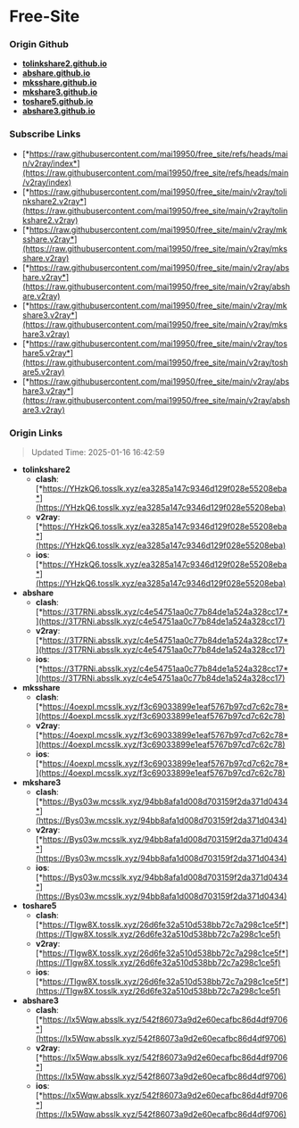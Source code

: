 # Free-Site

### Origin Github

- [**tolinkshare2.github.io**](https://github.com/tolinkshare2/tolinkshare2.github.io)
- [**abshare.github.io**](https://github.com/abshare/abshare.github.io)
- [**mksshare.github.io**](https://github.com/mksshare/mksshare.github.io)
- [**mkshare3.github.io**](https://github.com/mkshare3/mkshare3.github.io)
- [**toshare5.github.io**](https://github.com/toshare5/toshare5.github.io)
- [**abshare3.github.io**](https://github.com/abshare3/abshare3.github.io)

### Subscribe Links

- [*https://raw.githubusercontent.com/mai19950/free_site/refs/heads/main/v2ray/index*](https://raw.githubusercontent.com/mai19950/free_site/refs/heads/main/v2ray/index)
- [*https://raw.githubusercontent.com/mai19950/free_site/main/v2ray/tolinkshare2.v2ray*](https://raw.githubusercontent.com/mai19950/free_site/main/v2ray/tolinkshare2.v2ray)
- [*https://raw.githubusercontent.com/mai19950/free_site/main/v2ray/mksshare.v2ray*](https://raw.githubusercontent.com/mai19950/free_site/main/v2ray/mksshare.v2ray)
- [*https://raw.githubusercontent.com/mai19950/free_site/main/v2ray/abshare.v2ray*](https://raw.githubusercontent.com/mai19950/free_site/main/v2ray/abshare.v2ray)
- [*https://raw.githubusercontent.com/mai19950/free_site/main/v2ray/mkshare3.v2ray*](https://raw.githubusercontent.com/mai19950/free_site/main/v2ray/mkshare3.v2ray)
- [*https://raw.githubusercontent.com/mai19950/free_site/main/v2ray/toshare5.v2ray*](https://raw.githubusercontent.com/mai19950/free_site/main/v2ray/toshare5.v2ray)
- [*https://raw.githubusercontent.com/mai19950/free_site/main/v2ray/abshare3.v2ray*](https://raw.githubusercontent.com/mai19950/free_site/main/v2ray/abshare3.v2ray)

### Origin Links

> Updated Time: 2025-01-16 16:42:59

- **tolinkshare2**
  - **clash**: [*https://YHzkQ6.tosslk.xyz/ea3285a147c9346d129f028e55208eba*](https://YHzkQ6.tosslk.xyz/ea3285a147c9346d129f028e55208eba)
  - **v2ray**: [*https://YHzkQ6.tosslk.xyz/ea3285a147c9346d129f028e55208eba*](https://YHzkQ6.tosslk.xyz/ea3285a147c9346d129f028e55208eba)
  - **ios**: [*https://YHzkQ6.tosslk.xyz/ea3285a147c9346d129f028e55208eba*](https://YHzkQ6.tosslk.xyz/ea3285a147c9346d129f028e55208eba)
- **abshare**
  - **clash**: [*https://3T7RNi.absslk.xyz/c4e54751aa0c77b84de1a524a328cc17*](https://3T7RNi.absslk.xyz/c4e54751aa0c77b84de1a524a328cc17)
  - **v2ray**: [*https://3T7RNi.absslk.xyz/c4e54751aa0c77b84de1a524a328cc17*](https://3T7RNi.absslk.xyz/c4e54751aa0c77b84de1a524a328cc17)
  - **ios**: [*https://3T7RNi.absslk.xyz/c4e54751aa0c77b84de1a524a328cc17*](https://3T7RNi.absslk.xyz/c4e54751aa0c77b84de1a524a328cc17)
- **mksshare**
  - **clash**: [*https://4oexpI.mcsslk.xyz/f3c69033899e1eaf5767b97cd7c62c78*](https://4oexpI.mcsslk.xyz/f3c69033899e1eaf5767b97cd7c62c78)
  - **v2ray**: [*https://4oexpI.mcsslk.xyz/f3c69033899e1eaf5767b97cd7c62c78*](https://4oexpI.mcsslk.xyz/f3c69033899e1eaf5767b97cd7c62c78)
  - **ios**: [*https://4oexpI.mcsslk.xyz/f3c69033899e1eaf5767b97cd7c62c78*](https://4oexpI.mcsslk.xyz/f3c69033899e1eaf5767b97cd7c62c78)
- **mkshare3**
  - **clash**: [*https://Bys03w.mcsslk.xyz/94bb8afa1d008d703159f2da371d0434*](https://Bys03w.mcsslk.xyz/94bb8afa1d008d703159f2da371d0434)
  - **v2ray**: [*https://Bys03w.mcsslk.xyz/94bb8afa1d008d703159f2da371d0434*](https://Bys03w.mcsslk.xyz/94bb8afa1d008d703159f2da371d0434)
  - **ios**: [*https://Bys03w.mcsslk.xyz/94bb8afa1d008d703159f2da371d0434*](https://Bys03w.mcsslk.xyz/94bb8afa1d008d703159f2da371d0434)
- **toshare5**
  - **clash**: [*https://TIgw8X.tosslk.xyz/26d6fe32a510d538bb72c7a298c1ce5f*](https://TIgw8X.tosslk.xyz/26d6fe32a510d538bb72c7a298c1ce5f)
  - **v2ray**: [*https://TIgw8X.tosslk.xyz/26d6fe32a510d538bb72c7a298c1ce5f*](https://TIgw8X.tosslk.xyz/26d6fe32a510d538bb72c7a298c1ce5f)
  - **ios**: [*https://TIgw8X.tosslk.xyz/26d6fe32a510d538bb72c7a298c1ce5f*](https://TIgw8X.tosslk.xyz/26d6fe32a510d538bb72c7a298c1ce5f)
- **abshare3**
  - **clash**: [*https://Ix5Wqw.absslk.xyz/542f86073a9d2e60ecafbc86d4df9706*](https://Ix5Wqw.absslk.xyz/542f86073a9d2e60ecafbc86d4df9706)
  - **v2ray**: [*https://Ix5Wqw.absslk.xyz/542f86073a9d2e60ecafbc86d4df9706*](https://Ix5Wqw.absslk.xyz/542f86073a9d2e60ecafbc86d4df9706)
  - **ios**: [*https://Ix5Wqw.absslk.xyz/542f86073a9d2e60ecafbc86d4df9706*](https://Ix5Wqw.absslk.xyz/542f86073a9d2e60ecafbc86d4df9706)
